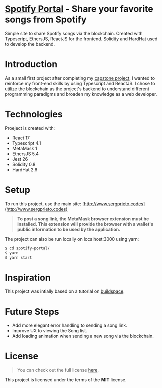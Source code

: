 # [Spotify Portal](http://www.sergprieto.codes)  - Share your favorite songs from Spotify

Simple site to share Spotify songs via the blockchain. Created with Typescript, EthersJS, ReactJS for the frontend. Solidity and HardHat used to develop the backend.

# Introduction

As a small first project after completing my [capstone project](https://github.com/akclifto/Retrospective_Toolkit), I wanted to reinforce my front-end skills by using Typescript and ReactJS. I chose to utilize the blockchain as the project's backend to understand different programming paradigms and broaden my knowledge as a web developer. 

# Technologies 

Proeject is created with: 

- React 17
- Typescript 4.1
- MetaMask 1
- EthersJS 5.4
- Jest 26
- Solidity 0.8
- HardHat 2.6

# Setup

To run this project, use the main site: [http://www.sergprieto.codes](http://www.sergprieto.codes)

>**To post a song link, the MetaMask browser extension must be installed. This extension will provide the browser with a wallet's public information to be used by the application.**

The project can also be run locally on localhost:3000 using yarn:
```bash
$ cd spotify-portal/
$ yarn
$ yarn start
```
# Inspiration

This project was intially based on a tutorial on [buildspace](buildspace.so).

# Future Steps
- Add more elegant error handling to sending a song link.
- Improve UX to viewing the Song list.
- Add loading animation when sending a new song via the blockchain.

# License
>You can check out the full license [here](https://github.com/sergprieto/spotify-portal/blob/main/LICENSE.md).

This project is licensed under the terms of the **MIT** license.
